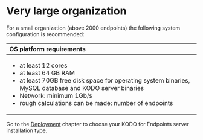 # Very large organization

For a small  organization \(above 2000 endpoints\) the following system configuration is recommended:

<table>
  <thead>
    <tr>
      <th style="text-align:left">OS platform requirements</th>
    </tr>
  </thead>
  <tbody>
    <tr>
      <td style="text-align:left">
        <ul>
          <li>at least 12 cores</li>
          <li>at least 64 GB RAM</li>
          <li>at least 70GB free disk space for operating system binaries, MySQL database
            and KODO server binaries</li>
          <li>Network: minimum 1Gb/s</li>
          <li>rough calculations can be made: number of endpoints</li>
        </ul>
      </td>
    </tr>
  </tbody>
</table>

Go to the [Deployment](../../deployment/) chapter to choose your KODO for Endpoints server installation type.

